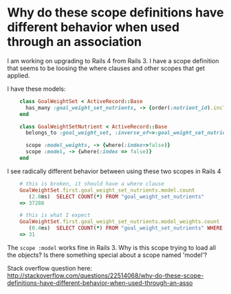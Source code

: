 Why do these scope definitions have different behavior when used through an association
=================

I am working on upgrading to Rails 4 from Rails 3.  I have a scope definition that seems to be loosing the where clauses and other scopes that get applied.

I have these models:

```ruby
    class GoalWeightSet < ActiveRecord::Base
      has_many :goal_weight_set_nutrients, -> {order(:nutrient_id).includes(:nutrient)}, :inverse_of=>:goal_weight_set, :dependent=>:destroy, :autosave=>true
    end

    class GoalWeightSetNutrient < ActiveRecord::Base
      belongs_to :goal_weight_set, :inverse_of=>:goal_weight_set_nutrients

      scope :model_weights, -> {where(:index=>false)}
      scope :model, -> {where(:index => false)}
    end
```

I see radically different behavior between using these two scopes in Rails 4

```ruby
    # this is broken, it should have a where clause
    GoalWeightSet.first.goal_weight_set_nutrients.model.count
       (2.8ms)  SELECT COUNT(*) FROM "goal_weight_set_nutrients"
    => 37288

    # this is what I expect
    GoalWeightSet.first.goal_weight_set_nutrients.model_weights.count
       (0.4ms)  SELECT COUNT(*) FROM "goal_weight_set_nutrients" WHERE "goal_weight_set_nutrients"."goal_weight_set_id" = $1 AND "goal_weight_set_nutrients"."index" = 'f'  [["goal_weight_set_id", 8]]
    => 31
```

The ```scope :model``` works fine in Rails 3.  Why is this scope trying to load all the objects? Is there something special about a scope named 'model'?

Stack overflow question here:
http://stackoverflow.com/questions/22514068/why-do-these-scope-definitions-have-different-behavior-when-used-through-an-asso

